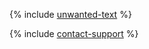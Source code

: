 {% include [unwanted-text](../../_includes/unwanted-text.md) %}

{% include [contact-support](../_includes/contact-support.md) %}
